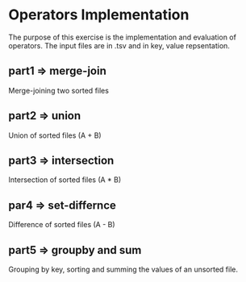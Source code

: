 # Operators Implementation
The purpose of this exercise is the implementation and evaluation of operators. The input files are in .tsv and in key, value repsentation.
## part1 => merge-join
Merge-joining two sorted files
## part2 => union
Union of sorted files (A + B)
## part3 => intersection
Intersection of sorted files (A * B)
## par4 => set-differnce
Difference of sorted files (A - B)
## part5 => groupby and sum
Grouping by key, sorting and summing the values of an unsorted file.